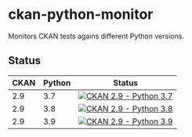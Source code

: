 # ckan-python-monitor
Monitors CKAN tests agains different Python versions.


## Status

| CKAN | Python | Status |
| --------- | ---- | ---- |
| 2.9 | 3.7 | [![CKAN 2.9 - Python 3.7](https://github.com/pdelboca/ckan-python-monitor/workflows/ckan29-python37/badge.svg)](https://github.com/pdelboca/ckan-python-monitor/actions/workflows/.ckan29-python37.yml)
| 2.9 | 3.8 | [![CKAN 2.9 - Python 3.8](https://github.com/pdelboca/ckan-python-monitor/workflows/ckan29-python38/badge.svg)](https://github.com/pdelboca/ckan-python-monitor/actions/workflows/.ckan29-python38.yml)
| 2.9 | 3.9 | [![CKAN 2.9 - Python 3.9](https://github.com/pdelboca/ckan-python-monitor/workflows/ckan29-python39/badge.svg)](https://github.com/pdelboca/ckan-python-monitor/actions/workflows/.ckan29-python39.yml)